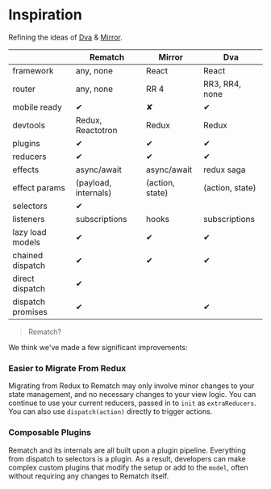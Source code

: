 # Inspiration

Refining the ideas of [Dva](github.com/dvajs/dva) & [Mirror](https://github.com/mirrorjs/mirror). 

|   | Rematch | Mirror  | Dva  |
|---|---|---|---|
| framework | any, none  | React  | React  |
| router  | any, none  | RR 4  | RR3, RR4, none  |
| mobile ready  | ‎✔ | ✘ | ‎✔	|
| devtools | Redux, Reactotron | Redux | Redux |
| plugins | ✔ | ✔ | ✔ |
| reducers | ✔ | ✔ | ✔ |
| effects | async/await | async/await | redux saga |
| effect params | (payload, internals) | (action, state) | (action, state)  |
| selectors | ✔ |   |   |
| listeners | subscriptions | hooks | subscriptions |
| lazy load models | ✔ | ✔ | ✔ |
| chained dispatch | ✔ | ✔ | ✔ |
| direct dispatch | ✔ |  |  |
| dispatch promises | ✔ |   | ✔ |

> Rematch?

We think we've made a few significant improvements:

### Easier to Migrate From Redux

Migrating from Redux to Rematch may only involve minor changes to your state management, and no necessary changes to your view logic. You can continue to use your current reducers, passed in to `init` as `extraReducers`. You can also use `dispatch(action)` directly to trigger actions.

### Composable Plugins

Rematch and its internals are all built upon a plugin pipeline. Everything from dispatch to selectors is a plugin. As a result, developers can make complex custom plugins that modify the setup or add to the `model`, often without requiring any changes to Rematch itself.

